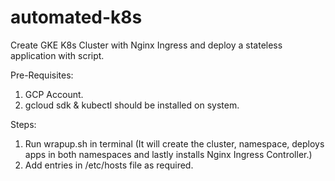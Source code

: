 # automated-k8s
Create GKE K8s Cluster with Nginx Ingress and deploy a stateless application with script.

Pre-Requisites:
1. GCP Account.
2. gcloud sdk & kubectl should be installed on system.

Steps:
1. Run wrapup.sh in terminal (It will create the cluster, namespace, deploys apps in both namespaces and lastly installs Nginx Ingress Controller.)
2. Add entries in /etc/hosts file as required.
